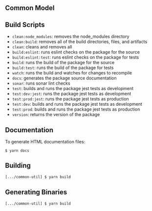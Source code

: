 ## Common Model

## Build Scripts
  * `clean:node_modules`: removes the node_modules directory
  * `clean:build`: removes all of the build directories, files, and artifacts
  * `clean`: cleans and removes all
  * `build:eslint`: runs eslint checks on the package for the source
  * `build:eslint:test`: runs eslint checks on the package for tests
  * `build`: runs the build of the package for the source
  * `build:test`: runs the build of the package for tests
  * `watch`: runs the build and watches for changes to recompile
  * `docs`: generates the package source documentation
  * `sonar`: runs sonar lint checks
  * `test`: builds and runs the package jest tests as development
  * `test:dev:jest`: runs the package jest tests as development
  * `test:prod:jest`: runs the package jest tests as production
  * `test:dev`: builds and runs the package jest tests as development
  * `test:prod`: builds and runs the package jest tests as production 
  * `version`: returns the version of the package

## Documentation

To generate HTML documentation files:
```
$ yarn docs
```

## Building

```bash
[.../common-util] $ yarn build
```

## Generating Binaries

```bash
[.../common-util] $ yarn build
```